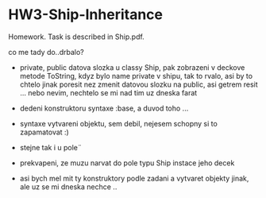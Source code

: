 # HW3-Ship-Inheritance
Homework. Task is described in Ship.pdf.

co me tady do..drbalo?
- private, public datova slozka u classy Ship, pak zobrazeni v deckove metode ToString, kdyz bylo name private v shipu, tak to rvalo, asi by to chtelo jinak poresit nez zmenit datovou slozku na public, asi getrem resit ... nebo nevim, nechtelo se mi nad tim uz dneska farat

- dedeni konstruktoru syntaxe :base, a duvod toho ...
- syntaxe vytvareni objektu, sem debil, nejesem schopny si to zapamatovat :)
- stejne tak i u pole¨
- prekvapeni, ze muzu narvat do pole typu Ship instace jeho decek
- asi bych mel mit ty konstruktory podle zadani a vytvaret objekty jinak, ale uz se mi dneska nechce ..
